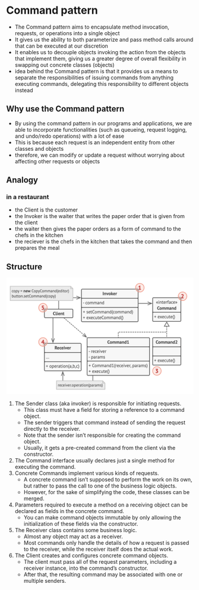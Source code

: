 # Command pattern

- The Command pattern aims to encapsulate method invocation, requests, or operations into a single object
- It gives us the ability to both parameterize and pass method calls around that can be executed at our discretion
- It enables us to decouple objects invoking the action from the objects that implement them, giving us a greater degree of overall flexibility in swapping out concrete classes (objects)
- idea behind the Command pattern is that it provides us a means to separate the responsibilities of issuing commands from anything executing commands, delegating this responsibility to different objects instead

## Why use the Command pattern

- By using the command pattern in our programs and applications, we are able to incorporate functionalities (such as queueing, request logging, and undo/redo operations) with a lot of ease
- This is because each request is an independent entity from other classes and objects
- therefore, we can modify or update a request without worrying about affecting other requests or objects

## Analogy

### in a restaurant

- the Client is the customer
- the Invoker is the waiter that writes the paper order that is given from the client
- the waiter then gives the paper orders as a form of command to the chefs in the kitchen
- the reciever is the chefs in the kitchen that takes the command and then prepares the meal

## Structure

![Command](../../images/command.png)

1. The Sender class (aka invoker) is responsible for initiating requests.
   - This class must have a field for storing a reference to a command object.
   - The sender triggers that command instead of sending the request directly to the receiver.
   - Note that the sender isn’t responsible for creating the command object.
   - Usually, it gets a pre-created command from the client via the constructor.
2. The Command interface usually declares just a single method for executing the command.
3. Concrete Commands implement various kinds of requests.
   - A concrete command isn’t supposed to perform the work on its own, but rather to pass the call to one of the business logic objects.
   - However, for the sake of simplifying the code, these classes can be merged.
4. Parameters required to execute a method on a receiving object can be declared as fields in the concrete command.
   - You can make command objects immutable by only allowing the initialization of these fields via the constructor.
5. The Receiver class contains some business logic.
   - Almost any object may act as a receiver.
   - Most commands only handle the details of how a request is passed to the receiver, while the receiver itself does the actual work.
6. The Client creates and configures concrete command objects.
   - The client must pass all of the request parameters, including a receiver instance, into the command’s constructor.
   - After that, the resulting command may be associated with one or multiple senders.
